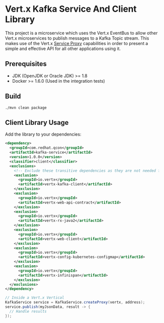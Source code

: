 # Vert.x Kafka Service And Client Library

This project is a microservice which uses the Vert.x EventBus to allow other Vert.x
microservices to publish messages to a Kafka Topic stream. This makes use of the Vert.x
[Service Proxy](https://vertx.io/docs/vertx-service-proxy/java/) capabilities in order
to present a simple and effective API for all other applications using it.

## Prerequisites
* JDK (OpenJDK or Oracle JDK) >= 1.8
* Docker >= 1.6.0 (Used in the integration tests)

## Build
```
./mvn clean package
```

## Client Library Usage

Add the library to your dependencies:

```xml
<dependency>
  <groupId>com.redhat.qcon</groupId>
  <artifactId>kafka-service</artifactId>
  <version>1.0.0</version>
  <classifier>client</classifier>
  <exclusions>
    <!-- Exclude these transitive dependencies as they are not needed for the client -->
    <exclusion>
      <groupId>io.vertx</groupId>
      <artifactId>vertx-kafka-client</artifactId>
    </exclusion>
    <exclusion>
      <groupId>io.vertx</groupId>
      <artifactId>vertx-web-api-contract</artifactId>
    </exclusion>
    <exclusion>
      <groupId>io.vertx</groupId>
      <artifactId>vertx-rx-java2</artifactId>
    </exclusion>
    <exclusion>
      <groupId>io.vertx</groupId>
      <artifactId>vertx-web-client</artifactId>
    </exclusion>
    <exclusion>
      <groupId>io.vertx</groupId>
      <artifactId>vertx-config-kubernetes-configmap</artifactId>
    </exclusion>
    <exclusion>
      <groupId>io.vertx</groupId>
      <artifactId>vertx-infinispan</artifactId>
    </exclusion>
  </exclusions>
</dependency>
```

```java
// Inside a Vert.x Vertical
KafkaService service = KafkaService.createProxy(vertx, address);
service.publish(myJsonData, result -> {
  // Handle results
});
```